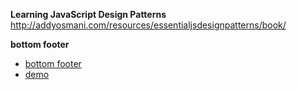 **Learning JavaScript Design Patterns**
	http://addyosmani.com/resources/essentialjsdesignpatterns/book/
	
**bottom footer**
- [bottom footer](http://www.lwis.net/journal/2008/02/08/pure-css-sticky-footer/)
- [demo](http://www.lwis.net/profile/CSS/sticky-footer.html)
	
